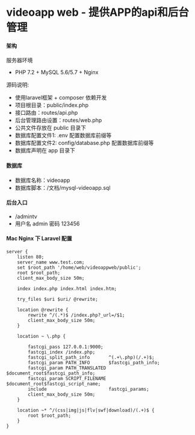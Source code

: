 # videoapp web - 提供APP的api和后台管理


#### 架构
服务器环境
* PHP 7.2 + MySQL 5.6/5.7 + Nginx 

源码说明:
* 使用laravel框架 + composer 依赖开发
* 项目根目录：public/index.php
* 接口路由：routes/api.php
* 后台管理路由设置：routes/web.php
* 公共文件存放在 public 目录下
* 数据库配置文件1: .env    配置数据库前缀等
* 数据库配置文件2:  config/database.php   配置数据库前缀等
* 数据库声明在 app 目录下

 
#### 数据库

* 数据库名称：videoapp
* 数据库脚本：/文档/mysql-videoapp.sql


#### 后台入口
* /admintv
* 用户名 admin 密码 123456


#### Mac Nginx 下 Laravel 配置 

```
server {
    listen 80;
    server_name www.test.com;
    set $root_path '/home/web/videoappweb/public';  
    root $root_path;
    client_max_body_size 50m;
    
    index index.php index.html index.htm;
    
    try_files $uri $uri/ @rewrite;    
    
    location @rewrite {    
        rewrite ^/(.*)$ /index.php?_url=/$1;    
        client_max_body_size 50m;
    }    
    
    location ~ \.php {    
    
        fastcgi_pass 127.0.0.1:9000;    
        fastcgi_index /index.php;    
        fastcgi_split_path_info       ^(.+\.php)(/.+)$;    
        fastcgi_param PATH_INFO       $fastcgi_path_info;    
        fastcgi_param PATH_TRANSLATED $document_root$fastcgi_path_info;    
        fastcgi_param SCRIPT_FILENAME $document_root$fastcgi_script_name;    
        include                       fastcgi_params;  
        client_max_body_size 50m;
    }

    location ~* ^/(css|img|js|flv|swf|download)/(.+)$ {    
        root $root_path;    
    }
}
````